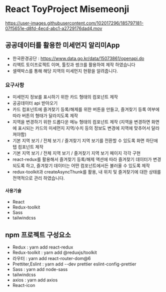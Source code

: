 # React ToyProject Misemeonji


https://user-images.githubusercontent.com/102017296/185797181-07f5651e-d8fd-4ecd-abc1-a2729176dad4.mov

## 공공데이터를 활용한 미세먼지 알리미App

- 한국환경공단 : https://www.data.go.kr/data/15073861/openapi.do
- 리액트 토이프로젝트 이며, 툴킷과 썽크를 활용하여 제작 하였습니다
- 셀렉박스를 통해 해당 지역의 미세먼지 현황을 알려줍니다.

### 요구사항

- 미세먼지 정보를 표시하기 위한 카드 형태의 컴포넌트 제작
- 공공데이터 api 받아오기
- 카드 컴포넌트에 즐겨찾기 등록/해제를 위한 버튼을 만들고, 즐겨찾기 등록 여부에 따라 버튼의 형태가 달라지도록 제작
- 지역을 변경하기 위한 드롭다운 메뉴 형태의 컴포넌트 제작 (지역을 변경하면 화면에 표시되는 카드의 미세먼지 지역/수치 등의 정보도 변경에 지역에 맞추어서 달라져야함)
- 기본 지역 보기 / 전체 보기 / 즐겨찾기 지역 보기를 전환할 수 있도록 화면 하단에 탭 컴포넌트 제작
- 기본 지역 보기 / 전체 지역 보기 / 즐겨찾기 지역 보기 페이지 각각 구현
- react-redux를 활용해서 즐겨찾기 등록/해제 액션에 따라 즐겨찾기 데이터가 변경되도록 하고, 즐겨찾기 데이터는 어떤 컴포넌트에서든 불러올 수 있도록 제작
- redux-toolkit과 createAsyncThunk를 활용, 내 위치 및 즐겨찾기에 대한 상태를 전역적으로 관리 하였습니다.

#### 사용기술

- React
- Redux-toolkit
- Sass
- tailwindcss

## npm 프로젝트 구성요소

- Redux : yarn add react-redux
- Redux-toolkit : yarn add @reduxjs/toolkit
- 라우터 : yarn add react-router-dom@6
- Prettiter,Eslint : yarn add --dev prettier eslint-config-prettier
- Sass : yarn add node-sass
- tailwindcss
- axios : yarn add axios
- React-icon
